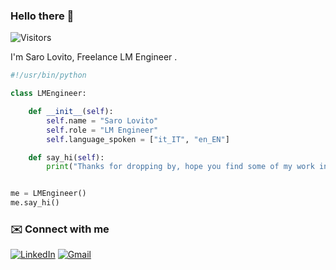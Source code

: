 ### Hello there 👋

![Visitors](https://api.visitorbadge.io/api/visitors?path=https%3A%2F%2Fgithub.com%2FSaroAntonelloLovito&countColor=%23263759)

I'm Saro Lovito, Freelance LM Engineer .

```python
#!/usr/bin/python

class LMEngineer:

    def __init__(self):
        self.name = "Saro Lovito"
        self.role = "LM Engineer"
        self.language_spoken = ["it_IT", "en_EN"]

    def say_hi(self):
        print("Thanks for dropping by, hope you find some of my work interesting.")


me = LMEngineer()
me.say_hi()
```



### ✉️ Connect with me
[![LinkedIn](https://img.shields.io/badge/linkedin-%230077B5.svg?style=for-the-badge&logo=linkedin&logoColor=white)](https://www.linkedin.com/in/saroantonellolovito)
[![Gmail](https://img.shields.io/badge/Gmail-D14836?style=for-the-badge&logo=gmail&logoColor=white)](mailto:saroantonello.lovito@gmail.com)
